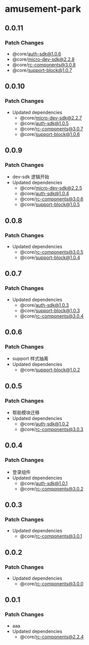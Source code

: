 # amusement-park

## 0.0.11

### Patch Changes

- @core/auth-sdk@1.0.6
- @core/micro-dev-sdk@2.2.8
- @core/rc-components@3.0.8
- @core/support-block@1.0.7

## 0.0.10

### Patch Changes

- Updated dependencies
  - @core/micro-dev-sdk@2.2.7
  - @core/auth-sdk@1.0.5
  - @core/rc-components@3.0.7
  - @core/support-block@1.0.6

## 0.0.9

### Patch Changes

- dev-sdk 逻辑开始
- Updated dependencies
  - @core/micro-dev-sdk@2.2.5
  - @core/auth-sdk@1.0.4
  - @core/rc-components@3.0.6
  - @core/support-block@1.0.5

## 0.0.8

### Patch Changes

- Updated dependencies
  - @core/rc-components@3.0.5
  - @core/support-block@1.0.4

## 0.0.7

### Patch Changes

- Updated dependencies
  - @core/auth-sdk@1.0.3
  - @core/support-block@1.0.3
  - @core/rc-components@3.0.4

## 0.0.6

### Patch Changes

- support 样式抽离
- Updated dependencies
  - @core/support-block@1.0.2

## 0.0.5

### Patch Changes

- 帮助模块迁移
- Updated dependencies
  - @core/auth-sdk@1.0.2
  - @core/rc-components@3.0.3

## 0.0.4

### Patch Changes

- 登录组件
- Updated dependencies
  - @core/auth-sdk@1.0.1
  - @core/rc-components@3.0.2

## 0.0.3

### Patch Changes

- Updated dependencies
  - @core/rc-components@3.0.1

## 0.0.2

### Patch Changes

- Updated dependencies
  - @core/rc-components@3.0.0

## 0.0.1

### Patch Changes

- aaa
- Updated dependencies
  - @core/rc-components@2.2.4
